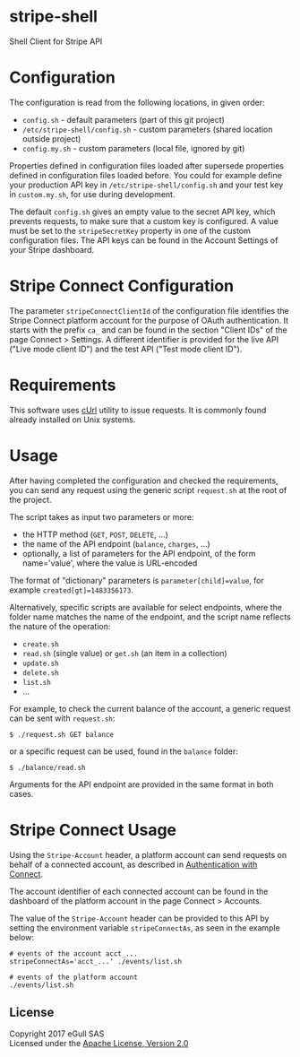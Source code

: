 # stripe-shell
Shell Client for Stripe API

# Configuration

The configuration is read from the following locations,
in given order:

* `config.sh` - default parameters
  (part of this git project)
* `/etc/stripe-shell/config.sh` - custom parameters
  (shared location outside project)
* `config.my.sh` - custom parameters
  (local file, ignored by git)

Properties defined in configuration files loaded after supersede
properties defined in configuration files loaded before. You could
for example define your production API key in `/etc/stripe-shell/config.sh`
and your test key in `custom.my.sh`, for use during development.

The default `config.sh` gives an empty value to the secret API key,
which prevents requests, to make sure that a custom key is configured.
A value must be set to the `stripeSecretKey` property in one of the
custom configuration files. The API keys can be found in the Account
Settings of your Stripe dashboard.

# Stripe Connect Configuration

The parameter `stripeConnectClientId` of the configuration file identifies
the Stripe Connect platform account for the purpose of OAuth authentication.
It starts with the prefix `ca_` and can be found in the section "Client IDs"
of the page Connect > Settings. A different identifier is provided for the
live API ("Live mode client ID") and the test API ("Test mode client ID").

# Requirements

This software uses [cUrl](https://curl.haxx.se/) utility to issue requests.
It is commonly found already installed on Unix systems.

# Usage

After having completed the configuration and checked the requirements,
you can send any request using the generic script `request.sh` at the root
of the project.

The script takes as input two parameters or more:

* the HTTP method (`GET`, `POST`, `DELETE`, ...)
* the name of the API endpoint (`balance`, `charges`, ...)
* optionally, a list of parameters for the API endpoint,
  of the form name='value', where the value is URL-encoded

The format of "dictionary" parameters is `parameter[child]=value`,
for example `created[gt]=1483356173`.

Alternatively, specific scripts are available for select endpoints,
where the folder name matches the name of the endpoint, and the
script name reflects the nature of the operation:

* `create.sh`
* `read.sh` (single value) or `get.sh` (an item in a collection)
* `update.sh`
* `delete.sh`
* `list.sh`
* ...

For example, to check the current balance of the account,
a generic request can be sent with `request.sh`:

```
$ ./request.sh GET balance
```

or a specific request can be used, found in the `balance` folder:

```
$ ./balance/read.sh
```

Arguments for the API endpoint are provided in the same format in both cases.

# Stripe Connect Usage

Using the `Stripe-Account` header, a platform account can send requests on
behalf of a connected account, as described in
[Authentication with Connect](https://stripe.com/docs/connect/authentication).

The account identifier of each connected account can be found in the dashboard
of the platform account in the page Connect > Accounts.

The value of the `Stripe-Account` header can be provided to this API by setting
the environment variable `stripeConnectAs`, as seen in the example below:

```
# events of the account acct_...
stripeConnectAs='acct_...' ./events/list.sh

# events of the platform account
./events/list.sh
```

## License

Copyright 2017 eGull SAS  
Licensed under the [Apache License, Version 2.0](http://www.apache.org/licenses/LICENSE-2.0)
